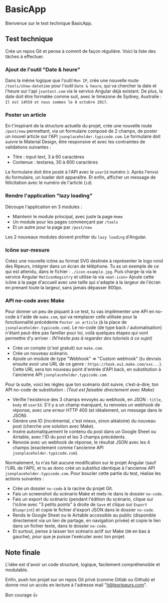 # BasicApp

Bienvenue sur le test technique BasicApp.


## Test technique

Crée un repos Git et pense à commit de façon régulière.
Voici la liste des tâches à effectuer.


### Ajout de l'outil "Date & heure"

Dans la même logique que l'outil `Mon IP`, crée une nouvelle route `/tools/show-datetime` pour l'outil `Date & heure`, qui va chercher la date et l'heure sur l'api `jsontest.com` via le service Angular déjà existant.
De plus, la date doit être formatée comme suit, avec le timezone de Sydney, Australie : `Il est 14h59 et nous sommes le 8 octobre 2017`.


### Poster un article

En t'inspirant de la structure actuelle du projet, crée une nouvelle route `/post/new` permettant, via un formulaire composé de 2 champs, de poster un nouvel article sur l'API `jsonplaceholder.typicode.com`.
Le formulaire doit suivre le Material Design, être responsive et avec les contraintes de validations suivantes :

 - Titre : input text, 3 à 60 caractères
 - Contenue : textarea, 30 à 600 caractères

Le formulaire doit être posté à l'API avec le `userId` numéro `3`. Après l'envoi du formulaire, un loader doit apparaître. Et enfin, afficher un message de félicitation avec le numéro de l'article (`id`).


### Rendre l'application "lazy loading"

Découpe l'application en 3 modules :

- Maintenir le module principal, avec juste la page `Home`
- Un module pour les pages commençant par `/tools`
- Et un autre pour la page par `/post/new`

Les 2 nouveaux modules doivent profiter du `lazy loading` d'Angular.


### Icône sur-mesure

Créez une nouvelle icône au format SVG destinée à représenter le logo rond des Ripeurs, intégrer dans un écran de téléphone. Tu as un exemple de ce qui est attendu, dans le fichier : `./icon-example.jpg`.
Puis charge-la via le service Angular `MatIconRegistry` et utilise-la via `<mat-icon>`
Ajoute cette icône à la page d'accueil avec une taille qui s'adapte à la largeur de l'écran en prenant toute la largeur, sans jamais dépasser 800px.


### API no-code avec Make

Pour donner un peu de piquant à ce test, tu vas implémenter une API en no-code à l'aide de `make.com`, qui va remplacer celle utilisée pour la fonctionnalité précédente `Poster un article` (à la place de `jsonplaceholder.typicode.com`). Le no-code (de type back / automatisation) n'étant peut-être pas familier pour toi, voilà quelques étapes qui vont permettre d'y arriver :
_(N'hésite pas à regarder des tutoriels à ce sujet)_

 - Crée un compte (c'est gratuit) sur `make.com`.
 - Crée un nouveau scénario.
 - Ajoute un module de type "Webhook" => "Custom webhook" (tu devrais ensuite avoir une URL de ce genre : `https://hook.eu1.make.com/xxx...`). Cette URL sera ton nouveau point d'entrée d'API back, en substitution à l'ancienne API `jsonplaceholder.typicode.com`.

Pour la suite, voici les règles que ton scénario doit suivre, c’est-à-dire, ton API no-code de substitution :
_(Tout est faisable directement avec Make)_

 - Vérifie l'existence des 3 champs envoyés au webhook, en JSON : `title`, `body` et `userId`. S'il y a un champ manquant, tu renvoies un webhook de réponse, avec une erreur HTTP 400 (et idéalement, un message dans le JSON).
 - Génère une ID (incrémental, c'est mieux, sinon aléatoire) du nouveau post (cherche une solution avec Make).
 - Insère automatiquement le contenu du post dans un Google Sheet ou Airtable, avec l'ID du post et les 3 champs précédents.
 - Renvoie avec un webhook de réponse, le résultat JSON avec les 4 champs (exactement comme l'ancienne API `jsonplaceholder.typicode.com`).

Normalement, tu n'as fait aucune modification sur le projet Angular (sauf l'URL de l'API), et tu as donc créé un substitut identique à l'ancienne API `jsonplaceholder.typicode.com`. Pour boucler cette partie du test, réalise les actions suivantes :

 - Crée un dossier `no-code` à la racine du projet Git.
 - Fais un screenshot du scénario Make et mets-le dans le dossier `no-code`.
 - Fais un export du scénario (pendant l'édition du scénario, clique sur l'icône avec "3 petits points" à droite de `Save` et clique sur `Export Blueprint`) et copie le fichier d'export JSON dans le dossier `no-code`.
 - Rends le Google Sheet ou le Airtable accessible au public (disponible directement via un lien de partage, en navigation privée) et copie le lien dans un fichier texte, dans le dossier `no-code`.
 - Et surtout, pense à laisser ton scénario actif sur Make (`ON` en bas à gauche), pour que je puisse l'exécuter avec ton projet.


## Note finale

L'idée est d'avoir un code structuré, logique, facilement compréhensible et modulable.

Enfin, push ton projet sur un repos Git privé (comme Gitlab ou Github) et donne-moi un accès en lecture à l'adresse mail "it@lesripeurs.com".

Bon courage 👍
